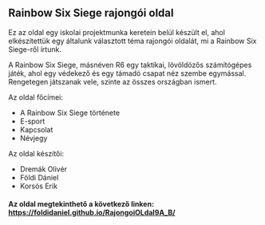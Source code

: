 ## Rainbow Six Siege rajongói oldal

Ez az oldal egy iskolai projektmunka keretein belül készült el, ahol elkészítettük egy általunk választott téma rajongói oldalát, mi a Rainbow Six Siege-ről írtunk.

A Rainbow Six Siege, másnéven R6 egy taktikai, lövöldözős számítógépes játék, ahol egy védekező és egy támadó csapat néz szembe egymással. Rengetegen játszanak vele, szinte az összes országban ismert. 

Az oldal főcímei:
- A Rainbow Six Siege története
- E-sport
- Kapcsolat
- Névjegy

Az oldal készítői:
- Dremák Olivér
- Földi Dániel
- Korsós Erik


#### Az oldal megtekinthető a következő linken: https://foldidaniel.github.io/RajongoiOLdal9A_B/